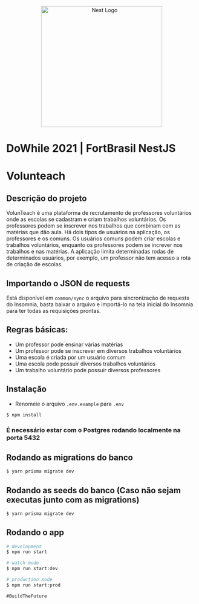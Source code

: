 <p align="center">
  <a href="http://nestjs.com/" target="blank"><img src="https://nestjs.com/img/logo_text.svg" width="320" alt="Nest Logo" /></a>
</p>

# DoWhile 2021 | FortBrasil NestJS

# Volunteach

## Descrição do projeto

VolunTeach é uma plataforma de recrutamento de professores voluntários onde as escolas se cadastram e criam trabalhos voluntários. Os professores podem se inscrever nos trabalhos que combinam com as matérias que dão aula. Há dois tipos de usuários na aplicação, os professores e os comuns. Os usuários comuns podem criar escolas e trabalhos voluntários, enquanto os professores podem se increver nos trabalhos e nas matérias. A aplicação limita determinadas rodas de determinados usuários, por exemplo, um professor não tem acesso a rota de criação de escolas.

## Importando o JSON de requests

Está disponível em `common/sync` o arquivo para sincronização de requests do Insomnia, basta baixar o arquivo e importá-lo na tela inicial do Insomnia para ter todas as requisições prontas.

## Regras básicas:

- Um professor pode ensinar várias matérias
- Um professor pode se inscrever em diversos trabalhos voluntários
- Uma escola é criada por um usuário comum
- Uma escola pode possuir diversos trabalhos voluntários
- Um trabalho voluntário pode possuir diversos professores

## Instalação

- Renomeie o arquivo `.env.example` para `.env`

```bash
$ npm install
```

### É necessário estar com o Postgres rodando localmente na porta 5432

## Rodando as migrations do banco

```bash
$ yarn prisma migrate dev
```

## Rodando as seeds do banco (Caso não sejam executas junto com as migrations)

```bash
$ yarn prisma migrate dev
```

## Rodando o app

```bash
# development
$ npm run start

# watch mode
$ npm run start:dev

# production mode
$ npm run start:prod
```

`#BuildTheFuture`
